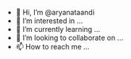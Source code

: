 - 👋 Hi, I’m @aryanataandi
- 👀 I’m interested in ...
- 🌱 I’m currently learning ...
- 💞️ I’m looking to collaborate on ...
- 📫 How to reach me ...

<!---
aryanataandi/aryanataandi is a ✨ special ✨ repository because its `README.md` (this file) appears on your GitHub profile.
You can click the Preview link to take a look at your changes.
--->
